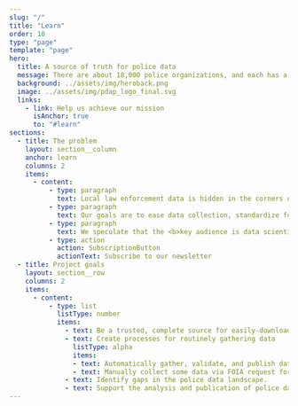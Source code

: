 ```yaml
---
slug: "/"
title: "Learn"
order: 10
type: "page"
template: "page"
hero:
  title: A source of truth for police data
  message: There are about 18,000 police organizations, and each has a unique way to make data public. This means that, effectively, the data is not public. We can make it public by consolidating it.
  background: ../assets/img/heroback.png
  image: ../assets/img/pdap_logo_final.svg
  links:
    - link: Help us achieve our mission
      isAnchor: true
      to: "#learn"
sections:
  - title: The problem
    layout: section__column
    anchor: learn
    columns: 2
    items:
      - content:
          - type: paragraph
            text: Local law enforcement data is hidden in the corners of the internet, obfuscated by bureaucracy, and only accessible via low quality user experiences. It's difficult for data scientists, journalists, and ordinary citizens to access, consolidate, and use the data. The simple act of collecting the data in one place creates an <b>unprecedented starting point for full-scale analysis</b> of our criminal justice system.
          - type: paragraph
            text: Our goals are to ease data collection, standardize formats from disparate sources, store the data to archival standards, and facilitate open source software analytics. Our data is publicly available, free of charge.
          - type: paragraph
            text: We speculate that the <b>key audience is data scientists and journalists</b>. They do the analysis, and are the critical channel for information to flow from police organizations to policymakers and the general public. The platform will also benefit broader swathes of the population, such as academics, government oversight bodies, elected officials, and the law enforcement agencies themselves.
          - type: action
            action: SubscriptionButton
            actionText: Subscribe to our newsletter
  - title: Project goals
    layout: section__row
    columns: 2
    items:
      - content:
          - type: list
            listType: number
            items:
              - text: Be a trusted, complete source for easily-downloadable police data.
              - text: Create processes for routinely gathering data
                listType: alpha
                items:
                - text: Automatically gather, validate, and publish data from some sources
                - text: Manually collect some data via FOIA request for human-powered validation and publishing
              - text: Identify gaps in the police data landscape.
              - text: Support the analysis and publication of police data.
---
```


